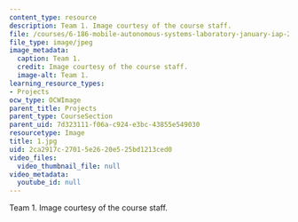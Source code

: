 ```yaml
---
content_type: resource
description: Team 1. Image courtesy of the course staff.
file: /courses/6-186-mobile-autonomous-systems-laboratory-january-iap-2005/2ca2917c27015e2620e525bd1213ced0_1.jpg
file_type: image/jpeg
image_metadata:
  caption: Team 1.
  credit: Image courtesy of the course staff.
  image-alt: Team 1.
learning_resource_types:
- Projects
ocw_type: OCWImage
parent_title: Projects
parent_type: CourseSection
parent_uid: 7d323111-f06a-c924-e3bc-43855e549030
resourcetype: Image
title: 1.jpg
uid: 2ca2917c-2701-5e26-20e5-25bd1213ced0
video_files:
  video_thumbnail_file: null
video_metadata:
  youtube_id: null
---
```

Team 1. Image courtesy of the course staff.

